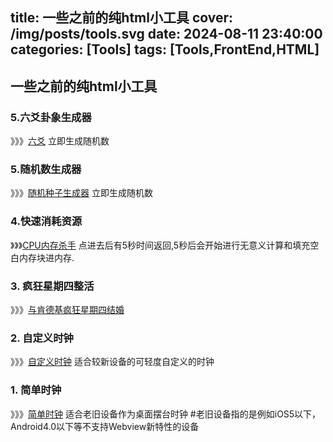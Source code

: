title: 一些之前的纯html小工具
cover: /img/posts/tools.svg
date: 2024-08-11 23:40:00
categories: [Tools]
tags: [Tools,FrontEnd,HTML]
---

## 一些之前的纯html小工具

### 5.六爻卦象生成器

》》》[六爻](/html/六爻/)
立即生成随机数

### 5.随机数生成器

》》》[随机种子生成器](/html/random/)
立即生成随机数

### 4.快速消耗资源

》》》[CPU内存杀手](/html/ram/)
点进去后有5秒时间返回,5秒后会开始进行无意义计算和填充空白内存块进内存.

### 3. 疯狂星期四整活

》》》[与肯德基疯狂星期四结婚](/html/wedding/)

### 2. 自定义时钟

》》》[自定义时钟](/html/time/)
适合较新设备的可轻度自定义的时钟


### 1. 简单时钟

》》》[简单时钟](/html/clock/)
适合老旧设备作为桌面摆台时钟
#老旧设备指的是例如iOS5以下，Android4.0以下等不支持Webview新特性的设备

